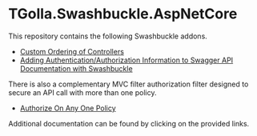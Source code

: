 # TGolla.Swashbuckle.AspNetCore

This repository contains the following Swashbuckle addons.

- [Custom Ordering of Controllers]()
- [Adding Authentication/Authorization Information to Swagger API Documentation with Swashbuckle]()

There is also a complementary MVC filter authorization filter designed to secure an API call with more than one policy.

- [Authorize On Any One Policy](file:./TGolla.Swashbuckle.AspNetCore/Readme.md)

Additional documentation can be found by clicking on the provided links.